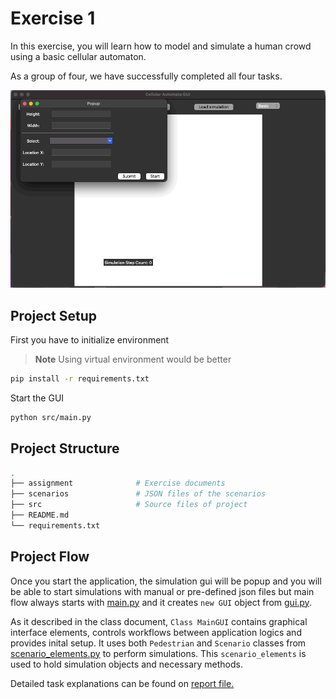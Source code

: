 # Exercise 1

In this exercise, you will learn how to model and simulate a human crowd using a basic cellular automaton.

As a group of four, we have successfully completed all four tasks.

![screenshot](applicaton.gif)

## Project Setup

First you have to initialize environment
> **Note**
> Using virtual environment would be better

```bash
pip install -r requirements.txt
```

Start the GUI

```bash
python src/main.py
```

## Project Structure

```bash
.
├── assignment              # Exercise documents
├── scenarios               # JSON files of the scenarios
├── src                     # Source files of project
├── README.md
└── requirements.txt
```

## Project Flow

Once you start the application, the simulation gui will be popup and you will be able to start simulations with manual or pre-defined json files but main flow always starts with [main.py](src/main.py) and it creates `new GUI` object from [gui.py](src/gui.py). 

As it described in the class document, `Class MainGUI` contains graphical interface elements, controls workflows between application logics and provides inital setup. It uses both `Pedestrian` and `Scenario` classes from [scenario_elements.py](src/scenario_elements.py) to perform simulations. This `scenario_elements` is used to hold simulation objects and necessary methods.

Detailed task explanations can be found on [report file.](assignment/exercise%20sheet%201.pdf)